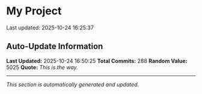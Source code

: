# My Project


Last updated: 2025-10-24 16:25:37







































































































































































































































































































































































































































































































































































































































































































## Auto-Update Information

**Last Updated:** 2025-10-24 16:50:25
**Total Commits:** 288
**Random Value:** 5025
**Quote:** _This is the way._

---
_This section is automatically generated and updated._